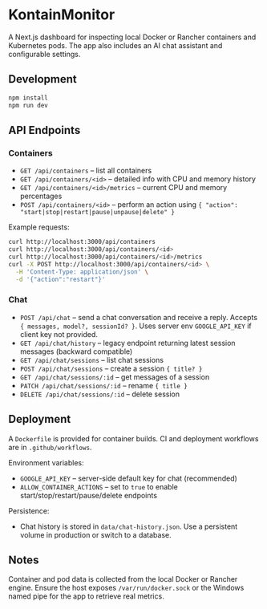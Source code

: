 # KontainMonitor

A Next.js dashboard for inspecting local Docker or Rancher containers and Kubernetes pods. The app also includes an AI chat assistant and configurable settings.

## Development

```bash
npm install
npm run dev
```

## API Endpoints

### Containers
- `GET /api/containers` – list all containers
- `GET /api/containers/<id>` – detailed info with CPU and memory history
- `GET /api/containers/<id>/metrics` – current CPU and memory percentages
- `POST /api/containers/<id>` – perform an action using `{ "action": "start|stop|restart|pause|unpause|delete" }`

Example requests:

```bash
curl http://localhost:3000/api/containers
curl http://localhost:3000/api/containers/<id>
curl http://localhost:3000/api/containers/<id>/metrics
curl -X POST http://localhost:3000/api/containers/<id> \
  -H 'Content-Type: application/json' \
  -d '{"action":"restart"}'
```

### Chat
- `POST /api/chat` – send a chat conversation and receive a reply. Accepts `{ messages, model?, sessionId? }`. Uses server env `GOOGLE_API_KEY` if client key not provided.
- `GET /api/chat/history` – legacy endpoint returning latest session messages (backward compatible)
- `GET /api/chat/sessions` – list chat sessions
- `POST /api/chat/sessions` – create a session `{ title? }`
- `GET /api/chat/sessions/:id` – get messages of a session
- `PATCH /api/chat/sessions/:id` – rename `{ title }`
- `DELETE /api/chat/sessions/:id` – delete session

## Deployment

A `Dockerfile` is provided for container builds. CI and deployment workflows are in `.github/workflows`.

Environment variables:
- `GOOGLE_API_KEY` – server-side default key for chat (recommended)
- `ALLOW_CONTAINER_ACTIONS` – set to `true` to enable start/stop/restart/pause/delete endpoints

Persistence:
- Chat history is stored in `data/chat-history.json`. Use a persistent volume in production or switch to a database.

## Notes

Container and pod data is collected from the local Docker or Rancher engine. Ensure the host exposes `/var/run/docker.sock` or the Windows named pipe for the app to retrieve real metrics.
